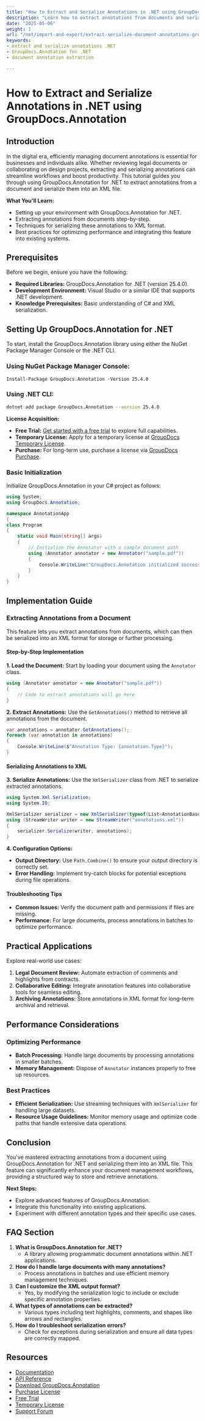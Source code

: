 ```yaml
---
title: "How to Extract and Serialize Annotations in .NET using GroupDocs.Annotation"
description: "Learn how to extract annotations from documents and serialize them into XML with GroupDocs.Annotation for .NET. Enhance your document management workflow today!"
date: "2025-05-06"
weight: 1
url: "/net/import-and-export/extract-serialize-document-annotations-groupdocs-net/"
keywords:
- extract and serialize annotations .NET
- GroupDocs.Annotation for .NET
- document annotation extraction

---
```



# How to Extract and Serialize Annotations in .NET using GroupDocs.Annotation

## Introduction
In the digital era, efficiently managing document annotations is essential for businesses and individuals alike. Whether reviewing legal documents or collaborating on design projects, extracting and serializing annotations can streamline workflows and boost productivity. This tutorial guides you through using GroupDocs.Annotation for .NET to extract annotations from a document and serialize them into an XML file.

**What You'll Learn:**
- Setting up your environment with GroupDocs.Annotation for .NET.
- Extracting annotations from documents step-by-step.
- Techniques for serializing these annotations to XML format.
- Best practices for optimizing performance and integrating this feature into existing systems.

## Prerequisites
Before we begin, ensure you have the following:
- **Required Libraries:** GroupDocs.Annotation for .NET (version 25.4.0).
- **Development Environment:** Visual Studio or a similar IDE that supports .NET development.
- **Knowledge Prerequisites:** Basic understanding of C# and XML serialization.

## Setting Up GroupDocs.Annotation for .NET
To start, install the GroupDocs.Annotation library using either the NuGet Package Manager Console or the .NET CLI.

### Using NuGet Package Manager Console:
```shell
Install-Package GroupDocs.Annotation -Version 25.4.0
```

### Using .NET CLI:
```bash
dotnet add package GroupDocs.Annotation --version 25.4.0
```

**License Acquisition:**
- **Free Trial:** [Get started with a free trial](https://releases.groupdocs.com/annotation/net/) to explore full capabilities.
- **Temporary License:** Apply for a temporary license at [GroupDocs Temporary License](https://purchase.groupdocs.com/temporary-license/).
- **Purchase:** For long-term use, purchase a license via [GroupDocs Purchase](https://purchase.groupdocs.com/buy).

### Basic Initialization
Initialize GroupDocs.Annotation in your C# project as follows:
```csharp
using System;
using GroupDocs.Annotation;

namespace AnnotationApp
{
class Program
{
    static void Main(string[] args)
    {
        // Initialize the Annotator with a sample document path
        using (Annotator annotator = new Annotator("sample.pdf"))
        {
            Console.WriteLine("GroupDocs.Annotation initialized successfully.");
        }
    }
}
```

## Implementation Guide

### Extracting Annotations from a Document
This feature lets you extract annotations from documents, which can then be serialized into an XML format for storage or further processing.

#### Step-by-Step Implementation
**1. Load the Document:**
Start by loading your document using the `Annotator` class.
```csharp
using (Annotator annotator = new Annotator("sample.pdf"))
{
    // Code to extract annotations will go here
}
```

**2. Extract Annotations:**
Use the `GetAnnotations()` method to retrieve all annotations from the document.
```csharp
var annotations = annotator.GetAnnotations();
foreach (var annotation in annotations)
{
    Console.WriteLine($"Annotation Type: {annotation.Type}");
}
```

#### Serializing Annotations to XML
**3. Serialize Annotations:**
Use the `XmlSerializer` class from .NET to serialize extracted annotations.
```csharp
using System.Xml.Serialization;
using System.IO;

XmlSerializer serializer = new XmlSerializer(typeof(List<AnnotationBase>));
using (StreamWriter writer = new StreamWriter("annotations.xml"))
{
    serializer.Serialize(writer, annotations);
}
```

**4. Configuration Options:**
- **Output Directory:** Use `Path.Combine()` to ensure your output directory is correctly set.
- **Error Handling:** Implement try-catch blocks for potential exceptions during file operations.

#### Troubleshooting Tips
- **Common Issues:** Verify the document path and permissions if files are missing.
- **Performance:** For large documents, process annotations in batches to optimize performance.

## Practical Applications
Explore real-world use cases:
1. **Legal Document Review:** Automate extraction of comments and highlights from contracts.
2. **Collaborative Editing:** Integrate annotation features into collaborative tools for seamless editing.
3. **Archiving Annotations:** Store annotations in XML format for long-term archival and retrieval.

## Performance Considerations
### Optimizing Performance
- **Batch Processing:** Handle large documents by processing annotations in smaller batches.
- **Memory Management:** Dispose of `Annotator` instances properly to free up resources.

### Best Practices
- **Efficient Serialization:** Use streaming techniques with `XmlSerializer` for handling large datasets.
- **Resource Usage Guidelines:** Monitor memory usage and optimize code paths that handle extensive data operations.

## Conclusion
You've mastered extracting annotations from a document using GroupDocs.Annotation for .NET and serializing them into an XML file. This feature can significantly enhance your document management workflows, providing a structured way to store and retrieve annotations.

**Next Steps:**
- Explore advanced features of GroupDocs.Annotation.
- Integrate this functionality into existing applications.
- Experiment with different annotation types and their specific use cases.

## FAQ Section
1. **What is GroupDocs.Annotation for .NET?**
   - A library allowing programmatic document annotations within .NET applications.
2. **How do I handle large documents with many annotations?**
   - Process annotations in batches and use efficient memory management techniques.
3. **Can I customize the XML output format?**
   - Yes, by modifying the serialization logic to include or exclude specific annotation properties.
4. **What types of annotations can be extracted?**
   - Various types including text highlights, comments, and shapes like arrows and rectangles.
5. **How do I troubleshoot serialization errors?**
   - Check for exceptions during serialization and ensure all data types are correctly mapped.

## Resources
- [Documentation](https://docs.groupdocs.com/annotation/net/)
- [API Reference](https://reference.groupdocs.com/annotation/net/)
- [Download GroupDocs.Annotation](https://releases.groupdocs.com/annotation/net/)
- [Purchase License](https://purchase.groupdocs.com/buy)
- [Free Trial](https://releases.groupdocs.com/annotation/net/)
- [Temporary License](https://purchase.groupdocs.com/temporary-license/)
- [Support Forum](https://forum.groupdocs.com/c/annotation/)

